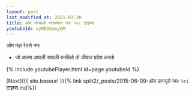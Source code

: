 ```yaml
---
layout: post
last_modified_at: 2021-03-30
title: ओम सत्यधर्म परायणाय नमः १०८ टाइम्स
youtubeId: oyMDGGaxyGM
---
```

 
 
 ओम महा रेठसे नमः  
 
 -  जो आत्मा आपली सावली बनवितो तो जीवात प्रवेश करतो 
 
  
 
  
 
 
 
 
 
 


{% include youtubePlayer.html id=page.youtubeId %}
 
[Next]({{ site.baseurl }}{% link  split2/_posts/2015-06-09-ओम प्राणभृते नमः १०८ टाइम्स.md%})
 
